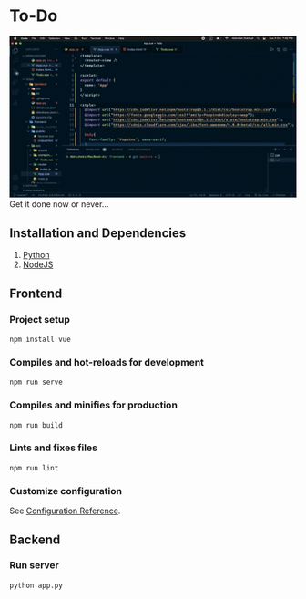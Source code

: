 # To-Do
![](./todo-demo.gif)
Get it done now or never...

## Installation and Dependencies

1. [Python](https://www.python.org)
2. [NodeJS](https://nodejs.org/en/)

## Frontend

### Project setup
```
npm install vue
```

### Compiles and hot-reloads for development
```
npm run serve
```

### Compiles and minifies for production
```
npm run build
```

### Lints and fixes files
```
npm run lint
```

### Customize configuration
See [Configuration Reference](https://cli.vuejs.org/config/).

## Backend

### Run server
```
python app.py
```


